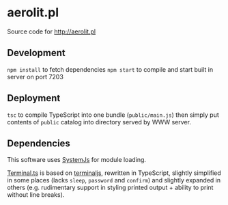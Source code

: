 # aerolit.pl

Source code for http://aerolit.pl

## Development

`npm install` to fetch dependencies
`npm start` to compile and start built in server on port 7203

## Deployment

`tsc` to compile TypeScript into one bundle (`public/main.js`) then simply put 
contents of `public` catalog into directory served by WWW server.

## Dependencies

This software uses [SystemJs](https://github.com/systemjs/systemjs) for module loading.

[Terminal.ts](src/Terminal/Terminal.ts) is based on [terminaljs](https://github.com/eosterberg/terminaljs), rewritten in TypeScript, slightly simplified in some places (lacks `sleep`, `password` and `confirm`) and slightly expanded in others (e.g. rudimentary support in styling printed output + ability to print without line breaks).
